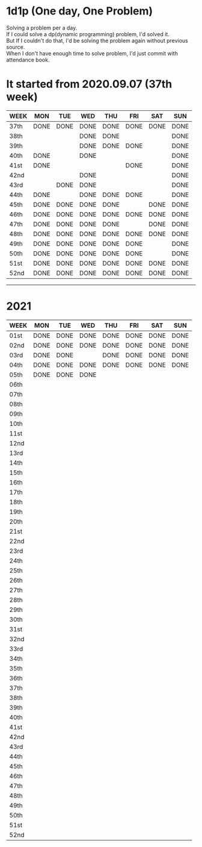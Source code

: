 # 1d1p (One day, One Problem)
Solving a problem per a day. <br>
If I could solve a dp(dynamic programming) problem, I'd solved it. <br>
But If I couldn't do that, I'd be solving the problem again without previous source. <br> 
When I don't have enough time to solve problem, I'd just commit with attendance book. <br>

# It started from 2020.09.07 (37th week)
WEEK | MON  | TUE  | WED  | THU  | FRI  | SAT  | SUN
---- | ---- | ---- | ---- | ---- | ---- | ---- | ----
37th | DONE | DONE | DONE | DONE | DONE | DONE | DONE
38th |      |      | DONE | DONE |      |      | DONE
39th |      |      | DONE | DONE | DONE |      | DONE
40th | DONE |      | DONE |      |      |      | DONE
41st | DONE |      |      |      | DONE |      | DONE 
42nd |      |      | DONE |      |      |      | DONE
43rd |      | DONE | DONE |      |      |      | DONE
44th | DONE |      | DONE | DONE | DONE |      | DONE
45th | DONE | DONE | DONE | DONE |      | DONE | DONE
46th | DONE | DONE | DONE | DONE | DONE | DONE | DONE
47th | DONE | DONE | DONE | DONE |      | DONE | DONE
48th | DONE | DONE | DONE | DONE | DONE | DONE | DONE
49th | DONE | DONE | DONE | DONE | DONE |      | DONE
50th | DONE | DONE | DONE | DONE | DONE |      | DONE
51st | DONE | DONE | DONE | DONE | DONE | DONE | DONE
52nd | DONE | DONE | DONE | DONE | DONE | DONE | DONE

------------------------------------------------------
# 2021
WEEK | MON  | TUE  | WED  | THU  | FRI  | SAT  | SUN
---- | ---- | ---- | ---- | ---- | ---- | ---- | ----
01st | DONE | DONE | DONE | DONE | DONE | DONE | DONE
02nd | DONE | DONE | DONE | DONE | DONE | DONE | DONE
03rd | DONE | DONE |      | DONE | DONE | DONE | DONE
04th | DONE | DONE | DONE | DONE | DONE | DONE | DONE
05th | DONE | DONE | DONE |      |      |      |     
06th |      |      |      |      |      |      |     
07th |      |      |      |      |      |      |     
08th |      |      |      |      |      |      |     
09th |      |      |      |      |      |      |     
10th |      |      |      |      |      |      |     
11st |      |      |      |      |      |      |     
12nd |      |      |      |      |      |      |     
13rd |      |      |      |      |      |      |     
14th |      |      |      |      |      |      |     
15th |      |      |      |      |      |      |     
16th |      |      |      |      |      |      |     
17th |      |      |      |      |      |      |     
18th |      |      |      |      |      |      |     
19th |      |      |      |      |      |      |     
20th |      |      |      |      |      |      |     
21st |      |      |      |      |      |      |     
22nd |      |      |      |      |      |      |     
23rd |      |      |      |      |      |      |     
24th |      |      |      |      |      |      |     
25th |      |      |      |      |      |      |     
26th |      |      |      |      |      |      |     
27th |      |      |      |      |      |      |     
28th |      |      |      |      |      |      |     
29th |      |      |      |      |      |      |     
30th |      |      |      |      |      |      |     
31st |      |      |      |      |      |      |     
32nd |      |      |      |      |      |      |     
33rd |      |      |      |      |      |      |     
34th |      |      |      |      |      |      |     
35th |      |      |      |      |      |      |     
36th |      |      |      |      |      |      |     
37th |      |      |      |      |      |      |     
38th |      |      |      |      |      |      |     
39th |      |      |      |      |      |      |     
40th |      |      |      |      |      |      |     
41st |      |      |      |      |      |      |     
42nd |      |      |      |      |      |      |     
43rd |      |      |      |      |      |      |     
44th |      |      |      |      |      |      |     
45th |      |      |      |      |      |      |     
46th |      |      |      |      |      |      |     
47th |      |      |      |      |      |      |     
48th |      |      |      |      |      |      |     
49th |      |      |      |      |      |      |     
50th |      |      |      |      |      |      |     
51st |      |      |      |      |      |      |     
52nd |      |      |      |      |      |      |     


